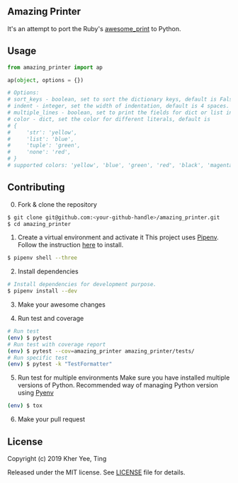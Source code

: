 ## Amazing Printer

It's an attempt to port the Ruby's [awesome_print](https://github.com/awesome-print/awesome_print) to Python.

## Usage

```python
from amazing_printer import ap

ap(object, options = {})

# Options:
# sort_keys - boolean, set to sort the dictionary keys, default is False.
# indent - integer, set the width of indentation, default is 4 spaces.
# multiple_lines - boolean, set to print the fields for dict or list in multiple lines, default is True.
# color - dict, set the color for different literals, default is
# {
#     'str': 'yellow',
#     'list': 'blue',
#     'tuple': 'green',
#     'none': 'red',
# }
# supported colors: 'yellow', 'blue', 'green', 'red', 'black', 'magenta', 'cyan', 'white'
```

## Contributing

0. Fork & clone the repository
```sh
$ git clone git@github.com:<your-github-handle>/amazing_printer.git
$ cd amazing_printer
```

1. Create a virtual environment and activate it
This project uses [Pipenv](https://github.com/pypa/pipenv). Follow the instruction [here](https://github.com/pypa/pipenv) to install.

```sh
$ pipenv shell --three
```

2. Install dependencies
```sh
# Install dependencies for development purpose.
$ pipenv install --dev
```

3. Make your awesome changes

4. Run test and coverage
```sh
# Run test
(env) $ pytest
# Run test with coverage report
(env) $ pytest --cov=amazing_printer amazing_printer/tests/
# Run specific test
(env) $ pytest -k "TestFormatter"
```

5. Run test for multiple environments
Make sure you have installed multiple versions of Python. Recommended way of managing Python version using [Pyenv](https://github.com/pyenv/pyenv)
```sh
(env) $ tox
```

6. Make your pull request

## License

Copyright (c) 2019 Kher Yee, Ting

Released under the MIT license. See [LICENSE](LICENSE) file for details.
